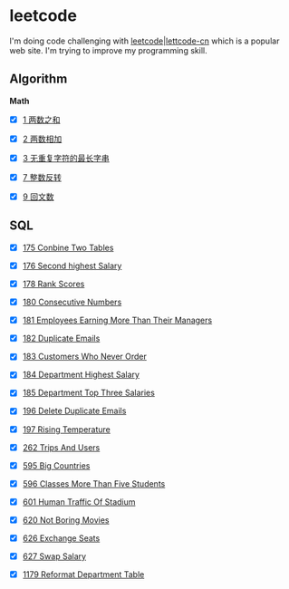 # leetcode

I'm doing code challenging with [leetcode](https://leetcode.com/)|[lettcode-cn](https://leetcode-cn.com/) which is a popular web site. I'm trying to improve my programming skill. 



## Algorithm

**Math**

- [x] [1 两数之和](algorithm/twosum)
- [x] [2 两数相加](algorithm/addtwonumbers)
- [x] [3 无重复字符的最长字串](algorithm/lengthoflongestsubstring)
- [x] [7 整数反转](algorithm/reverseinteger)
- [x] [9 回文数](algorithm/palindromenumber)



## SQL

- [x] [175 Conbine Two Tables](sql/ConbineTwoTables)
- [x] [176 Second highest Salary](sql/SecondHighestSalary)
- [x] [178 Rank Scores](sql/RankScores)
- [x] [180 Consecutive Numbers](sql/ConsecutiveNumbers)
- [x] [181 Employees Earning More Than Their Managers](sql/EmployeeEaringMoreThanTheirManagers)
- [x] [182 Duplicate Emails](sql/DuplicateEmails)
- [x] [183 Customers Who Never Order](sql/CustomerWhoNeverOrder)
- [x] [184 Department Highest Salary](sql/DepartmentHighestSalary)
- [x] [185 Department Top Three Salaries](sql/DepartmentTopThreeSalaries)
- [x] [196 Delete Duplicate Emails](sql/DeleteDuplicateEmails)
- [x] [197 Rising Temperature](sql/RisingTemperature)
- [x] [262 Trips And Users](sql/TripsAndUsers)
- [x] [595 Big Countries](sql/BigCountries)
- [x] [596 Classes More Than Five Students](sql/ClassesMoreThanFiveStudents)
- [x] [601 Human Traffic Of Stadium](sql/HumanTrafficOfStadium)
- [x] [620 Not Boring Movies](sql/NotBoringMovies)
- [x] [626 Exchange Seats](sql/ExchangeSeats)
- [x] [627 Swap Salary](sql/SwapSalary)
- [x] [1179 Reformat Department Table](sql/ReformatDepartmentTable)

